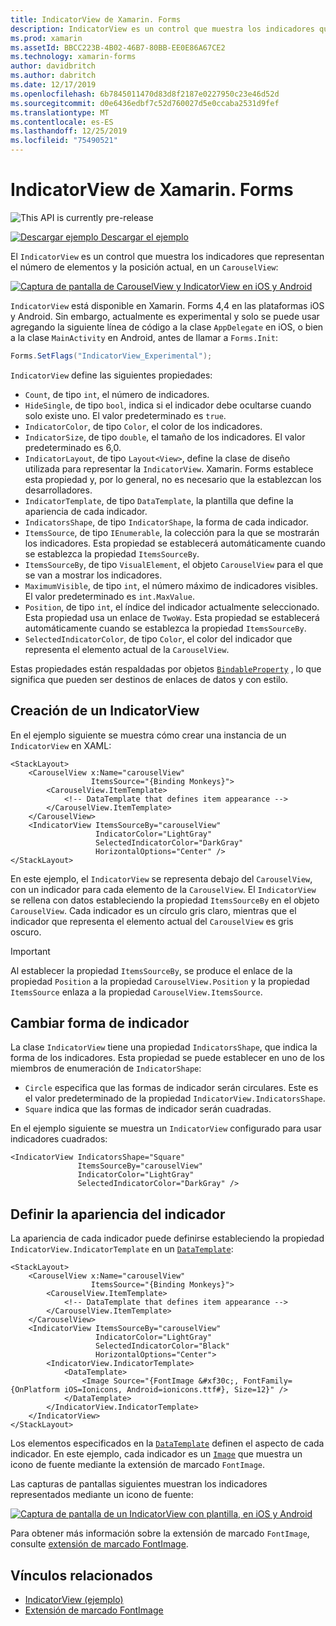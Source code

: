 ```yaml
---
title: IndicatorView de Xamarin. Forms
description: IndicatorView es un control que muestra los indicadores que representan el número de elementos y la posición actual, en un CarouselView.
ms.prod: xamarin
ms.assetId: BBCC223B-4B02-46B7-80BB-EE0E86A67CE2
ms.technology: xamarin-forms
author: davidbritch
ms.author: dabritch
ms.date: 12/17/2019
ms.openlocfilehash: 6b7845011470d83d8f2187e0227950c23e46d52d
ms.sourcegitcommit: d0e6436edbf7c52d760027d5e0ccaba2531d9fef
ms.translationtype: MT
ms.contentlocale: es-ES
ms.lasthandoff: 12/25/2019
ms.locfileid: "75490521"
---
```

# <a name="xamarinforms-indicatorview"></a>IndicatorView de Xamarin. Forms

![](~/media/shared/preview.png "This API is currently pre-release")

[![Descargar ejemplo](~/media/shared/download.png) Descargar el ejemplo](https://docs.microsoft.com/samples/xamarin/xamarin-forms-samples/userinterface-indicatorviewdemos/)

El `IndicatorView` es un control que muestra los indicadores que representan el número de elementos y la posición actual, en un `CarouselView`:

[![Captura de pantalla de CarouselView y IndicatorView en iOS y Android](indicatorview-images/circles.png "Círculos IndicatorView")](indicatorview-images/circles-large.png#lightbox "Círculos IndicatorView")

`IndicatorView` está disponible en Xamarin. Forms 4,4 en las plataformas iOS y Android. Sin embargo, actualmente es experimental y solo se puede usar agregando la siguiente línea de código a la clase `AppDelegate` en iOS, o bien a la clase `MainActivity` en Android, antes de llamar a `Forms.Init`:

```csharp
Forms.SetFlags("IndicatorView_Experimental");
```

`IndicatorView` define las siguientes propiedades:

- `Count`, de tipo `int`, el número de indicadores.
- `HideSingle`, de tipo `bool`, indica si el indicador debe ocultarse cuando solo existe uno. El valor predeterminado es `true`.
- `IndicatorColor`, de tipo `Color`, el color de los indicadores.
- `IndicatorSize`, de tipo `double`, el tamaño de los indicadores. El valor predeterminado es 6,0.
- `IndicatorLayout`, de tipo `Layout<View>`, define la clase de diseño utilizada para representar la `IndicatorView`. Xamarin. Forms establece esta propiedad y, por lo general, no es necesario que la establezcan los desarrolladores.
- `IndicatorTemplate`, de tipo `DataTemplate`, la plantilla que define la apariencia de cada indicador.
- `IndicatorsShape`, de tipo `IndicatorShape`, la forma de cada indicador.
- `ItemsSource`, de tipo `IEnumerable`, la colección para la que se mostrarán los indicadores. Esta propiedad se establecerá automáticamente cuando se establezca la propiedad `ItemsSourceBy`.
- `ItemsSourceBy`, de tipo `VisualElement`, el objeto `CarouselView` para el que se van a mostrar los indicadores.
- `MaximumVisible`, de tipo `int`, el número máximo de indicadores visibles. El valor predeterminado es `int.MaxValue`.
- `Position`, de tipo `int`, el índice del indicador actualmente seleccionado. Esta propiedad usa un enlace de `TwoWay`. Esta propiedad se establecerá automáticamente cuando se establezca la propiedad `ItemsSourceBy`.
- `SelectedIndicatorColor`, de tipo `Color`, el color del indicador que representa el elemento actual de la `CarouselView`.

Estas propiedades están respaldadas por objetos [`BindableProperty`](xref:Xamarin.Forms.BindableProperty) , lo que significa que pueden ser destinos de enlaces de datos y con estilo.

## <a name="create-an-indicatorview"></a>Creación de un IndicatorView

En el ejemplo siguiente se muestra cómo crear una instancia de un `IndicatorView` en XAML:

```xaml
<StackLayout>
    <CarouselView x:Name="carouselView"
                  ItemsSource="{Binding Monkeys}">
        <CarouselView.ItemTemplate>
            <!-- DataTemplate that defines item appearance -->
        </CarouselView.ItemTemplate>
    </CarouselView>
    <IndicatorView ItemsSourceBy="carouselView"
                   IndicatorColor="LightGray"
                   SelectedIndicatorColor="DarkGray"
                   HorizontalOptions="Center" />
</StackLayout>
```

En este ejemplo, el `IndicatorView` se representa debajo del `CarouselView`, con un indicador para cada elemento de la `CarouselView`. El `IndicatorView` se rellena con datos estableciendo la propiedad `ItemsSourceBy` en el objeto `CarouselView`. Cada indicador es un círculo gris claro, mientras que el indicador que representa el elemento actual del `CarouselView` es gris oscuro.

> [!IMPORTANT]
> Al establecer la propiedad `ItemsSourceBy`, se produce el enlace de la propiedad `Position` a la propiedad `CarouselView.Position` y la propiedad `ItemsSource` enlaza a la propiedad `CarouselView.ItemsSource`.

## <a name="change-indicator-shape"></a>Cambiar forma de indicador

La clase `IndicatorView` tiene una propiedad `IndicatorsShape`, que indica la forma de los indicadores. Esta propiedad se puede establecer en uno de los miembros de enumeración de `IndicatorShape`:

- `Circle` especifica que las formas de indicador serán circulares. Este es el valor predeterminado de la propiedad `IndicatorView.IndicatorsShape`.
- `Square` indica que las formas de indicador serán cuadradas.

En el ejemplo siguiente se muestra un `IndicatorView` configurado para usar indicadores cuadrados:

```xaml
<IndicatorView IndicatorsShape="Square"
               ItemsSourceBy="carouselView"
               IndicatorColor="LightGray"
               SelectedIndicatorColor="DarkGray" />
```

## <a name="define-indicator-appearance"></a>Definir la apariencia del indicador

La apariencia de cada indicador puede definirse estableciendo la propiedad `IndicatorView.IndicatorTemplate` en un [`DataTemplate`](xref:Xamarin.Forms.DataTemplate):

```xaml
<StackLayout>
    <CarouselView x:Name="carouselView"
                  ItemsSource="{Binding Monkeys}">
        <CarouselView.ItemTemplate>
            <!-- DataTemplate that defines item appearance -->
        </CarouselView.ItemTemplate>
    </CarouselView>
    <IndicatorView ItemsSourceBy="carouselView"
                   IndicatorColor="LightGray"
                   SelectedIndicatorColor="Black"
                   HorizontalOptions="Center">
        <IndicatorView.IndicatorTemplate>
            <DataTemplate>
                <Image Source="{FontImage &#xf30c;, FontFamily={OnPlatform iOS=Ionicons, Android=ionicons.ttf#}, Size=12}" />
            </DataTemplate>
        </IndicatorView.IndicatorTemplate>
    </IndicatorView>
</StackLayout>
```

Los elementos especificados en la [`DataTemplate`](xref:Xamarin.Forms.DataTemplate) definen el aspecto de cada indicador. En este ejemplo, cada indicador es un [`Image`](xref:Xamarin.Forms.Image) que muestra un icono de fuente mediante la extensión de marcado `FontImage`.

Las capturas de pantallas siguientes muestran los indicadores representados mediante un icono de fuente:

[![Captura de pantalla de un IndicatorView con plantilla, en iOS y Android](indicatorview-images/templated.png "IndicatorView con plantilla")](indicatorview-images/templated-large.png#lightbox "IndicatorView con plantilla")

Para obtener más información sobre la extensión de marcado `FontImage`, consulte [extensión de marcado FontImage](~/xamarin-forms/xaml/markup-extensions/consuming.md#fontimage-markup-extension).

## <a name="related-links"></a>Vínculos relacionados

- [IndicatorView (ejemplo)](https://docs.microsoft.com/samples/xamarin/xamarin-forms-samples/userinterface-indicatorviewdemos/)
- [Extensión de marcado FontImage](~/xamarin-forms/xaml/markup-extensions/consuming.md#fontimage-markup-extension)
